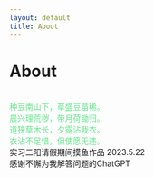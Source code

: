 ```yaml
---
layout: default
title: About
---
```


<!--意识到md文档都需要一个前言，而且注释的方法也不一样-->
<h1>About</h1>
<!--意识到是font 而不是front……
但是难道只能加一个属性吗？
另外颜色要加引号
br放在前面就行了-->

<font color="#63E58A">
<br>种豆南山下，草盛豆苗稀。
<br>晨兴理荒秽，带月荷锄归。
<br>道狭草木长，夕露沾我衣。
<br>衣沾不足惜，但使愿无违。

</font>
<br>实习二阳请假期间摸鱼作品
2023.5.22
<br>感谢不懈为我解答问题的ChatGPT
